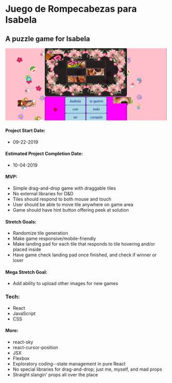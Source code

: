# Juego de Rompecabezas para Isabela

## A puzzle game for Isabela

![image](./src/images/appDeIsabela.png)

#### Project Start Date:
- 09-22-2019

#### Estimated Project Completion Date:
- 10-04-2019

#### MVP:
- Simple drag-and-drop game with draggable tiles
- No external libraries for D&D
- Tiles should respond to both mouse and touch
- User should be able to move tile anywhere on game area
- Game should have hint button offering peek at solution

#### Stretch Goals:
- Randomize tile generation 
- Make game responsive/mobile-friendly
- Make landing pad for each tile that responds to tile hovering and/or placed inside
- Have game check landing pad once finished, and check if winner or loser

#### Mega Stretch Goal:
- Add ability to upload other images for new games

### Tech:
- React
- JavaScript
- CSS

#### More:
- react-sky
- react-cursor-position
- JSX
- Flexbox
- Exploratory coding--state management in pure React
- No special libraries for drag-and-drop; just me, myself, and mad props
- Straight slangin' props all over the place
